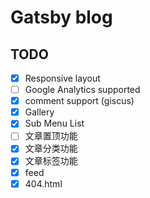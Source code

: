 # Gatsby blog


## TODO

- [x] Responsive layout
- [ ] Google Analytics supported
- [x] comment support (giscus)
- [x] Gallery
- [x] Sub Menu List
- [ ] 文章置顶功能
- [x] 文章分类功能
- [x] 文章标签功能
- [x] feed
- [x] 404.html